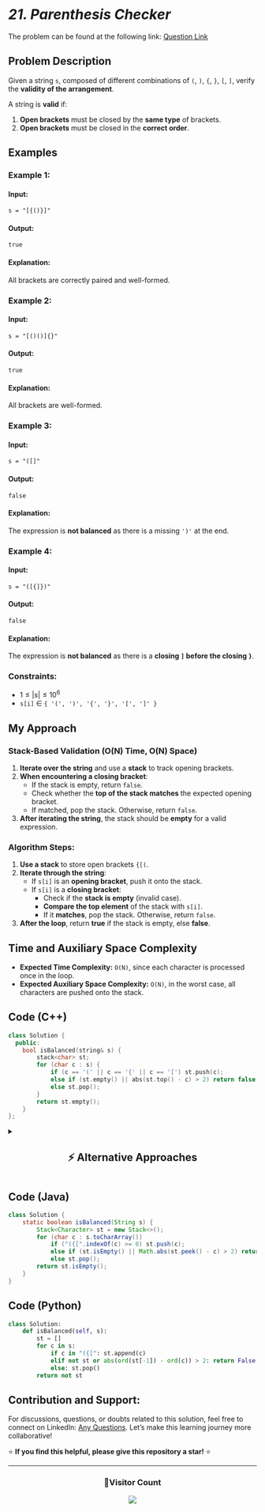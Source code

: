 # _21. Parenthesis Checker_

The problem can be found at the following link: [Question Link](https://www.geeksforgeeks.org/problems/parenthesis-checker2744/1)

## **Problem Description**

Given a string `s`, composed of different combinations of `(`, `)`, `{`, `}`, `[`, `]`, verify the **validity of the arrangement**.

A string is **valid** if:

1. **Open brackets** must be closed by the **same type** of brackets.
2. **Open brackets** must be closed in the **correct order**.

## **Examples**

### **Example 1:**

#### **Input:**

```plaintext
s = "[{()}]"
```

#### **Output:**

```plaintext
true
```

#### **Explanation:**

All brackets are correctly paired and well-formed.

### **Example 2:**

#### **Input:**

```plaintext
s = "[()()]{}"
```

#### **Output:**

```plaintext
true
```

#### **Explanation:**

All brackets are well-formed.

### **Example 3:**

#### **Input:**

```plaintext
s = "([]"
```

#### **Output:**

```plaintext
false
```

#### **Explanation:**

The expression is **not balanced** as there is a missing `')'` at the end.

### **Example 4:**

#### **Input:**

```plaintext
s = "([{]})"
```

#### **Output:**

```plaintext
false
```

#### **Explanation:**

The expression is **not balanced** as there is a **closing `]` before the closing `}`**.

### **Constraints:**

- $1 \leq |s| \leq 10^6$
- `s[i]` ∈ `{ '(', ')', '{', '}', '[', ']' }`

## **My Approach**

### **Stack-Based Validation (O(N) Time, O(N) Space)**

1. **Iterate over the string** and use a **stack** to track opening brackets.
2. **When encountering a closing bracket**:
   - If the stack is empty, return `false`.
   - Check whether the **top of the stack matches** the expected opening bracket.
   - If matched, pop the stack. Otherwise, return `false`.
3. **After iterating the string**, the stack should be **empty** for a valid expression.

### **Algorithm Steps:**

1. **Use a stack** to store open brackets `{[(`.
2. **Iterate through the string**:
   - If `s[i]` is an **opening bracket**, push it onto the stack.
   - If `s[i]` is a **closing bracket**:
     - Check if the **stack is empty** (invalid case).
     - **Compare the top element** of the stack with `s[i]`.
     - If it **matches**, pop the stack. Otherwise, return `false`.
3. **After the loop**, return **true** if the stack is empty, else **false**.

## **Time and Auxiliary Space Complexity**

- **Expected Time Complexity:** `O(N)`, since each character is processed once in the loop.
- **Expected Auxiliary Space Complexity:** `O(N)`, in the worst case, all characters are pushed onto the stack.

## **Code (C++)**

```cpp
class Solution {
  public:
    bool isBalanced(string& s) {
        stack<char> st;
        for (char c : s) {
            if (c == '(' || c == '{' || c == '[') st.push(c);
            else if (st.empty() || abs(st.top() - c) > 2) return false;
            else st.pop();
        }
        return st.empty();
    }
};
```

<details>
  <summary><h2 align="center">⚡ Alternative Approaches</h2></summary>

## **2️⃣ Hash Map Lookup (O(N) Time, O(N) Space)**

1. Store **matching pairs** in a **hash map**.
2. **Push opening brackets** onto a stack.
3. On encountering a closing bracket:
   - **Check stack is empty**.
   - **Compare top of stack** with map lookup.
   - If matched, **pop**.
4. Return **true** if stack is empty.

```cpp
class Solution {
  public:
    bool isBalanced(string& s) {
        unordered_map<char, char> m = {{')', '('}, {'}', '{'}, {']', '['}};
        stack<char> st;
        for (char c : s) {
            if (m.count(c)) {
                if (st.empty() || st.top() != m[c]) return false;
                st.pop();
            } else st.push(c);
        }
        return st.empty();
    }
};
```

🔹 **Pros:** **Explicit matching** is better than `abs(top - c) > 2`.  
🔹 **Cons:** Uses **extra hash map** (though small overhead).

## **📊 Comparison of Approaches**

| **Approach**             | ⏱️ **Time Complexity** | 🗂️ **Space Complexity** | ✅ **Pros**                        | ⚠️ **Cons**            |
| ------------------------ | ---------------------- | ----------------------- | ---------------------------------- | ---------------------- |
| **Stack-Based Matching** | 🟢 `O(N)`              | 🟡 `O(N)`               | Simple and effective               | Uses extra stack space |
| **Hash Map Lookup**      | 🟢 `O(N)`              | 🟡 `O(N)`               | Explicit and easy-to-read matching | Slightly more memory   |

## **💡 Best Choice?**

✅ **For general use:** **Stack-Based Matching (`O(N)`)**.  
✅ **For minimal space usage:** **Two-Pointer (`O(1)`)**, but fails for mixed brackets.  
✅ **For explicit matching:** **Hash Map (`O(N)`)**, great for readability.

</details>

## **Code (Java)**

```java
class Solution {
    static boolean isBalanced(String s) {
        Stack<Character> st = new Stack<>();
        for (char c : s.toCharArray())
            if ("({[".indexOf(c) >= 0) st.push(c);
            else if (st.isEmpty() || Math.abs(st.peek() - c) > 2) return false;
            else st.pop();
        return st.isEmpty();
    }
}
```

## **Code (Python)**

```python
class Solution:
    def isBalanced(self, s):
        st = []
        for c in s:
            if c in "({[": st.append(c)
            elif not st or abs(ord(st[-1]) - ord(c)) > 2: return False
            else: st.pop()
        return not st
```

## **Contribution and Support:**

For discussions, questions, or doubts related to this solution, feel free to connect on LinkedIn: [Any Questions](https://www.linkedin.com/in/patel-hetkumar-sandipbhai-8b110525a/). Let’s make this learning journey more collaborative!

⭐ **If you find this helpful, please give this repository a star!** ⭐

---

<div align="center">
  <h3><b>📍Visitor Count</b></h3>
</div>

<p align="center">
  <img src="https://visitor-badge.laobi.icu/badge?page_id=Hunterdii.GeeksforGeeks-POTD" />
</p>
